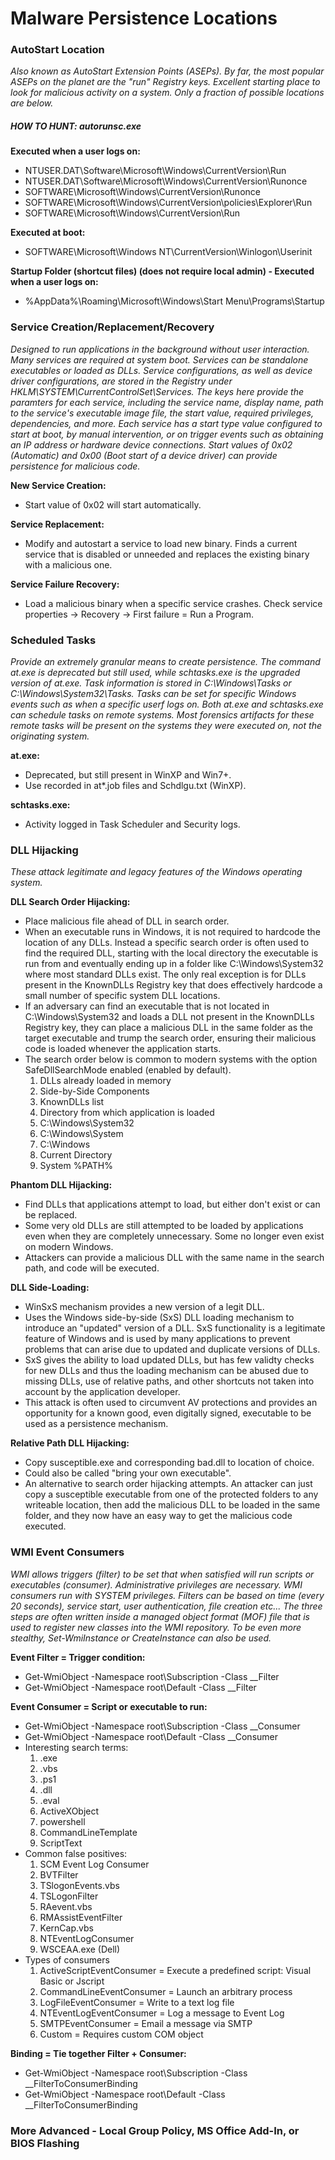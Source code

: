 # Malware Persistence Locations

### AutoStart Location

*Also known as AutoStart Extension Points (ASEPs). By far, the most popular ASEPs on the planet are the "run" Registry keys. Excellent starting place to look for malicious activity on a system. Only a fraction of possible locations are below.*

##### HOW TO HUNT: autorunsc.exe

**Executed when a user logs on:**
- NTUSER.DAT\Software\Microsoft\Windows\CurrentVersion\Run
- NTUSER.DAT\Software\Microsoft\Windows\CurrentVersion\Runonce
- SOFTWARE\Microsoft\Windows\CurrentVersion\Runonce
- SOFTWARE\Microsoft\Windows\CurrentVersion\policies\Explorer\Run
- SOFTWARE\Microsoft\Windows\CurrentVersion\Run

**Executed at boot:**
- SOFTWARE\Microsoft\Windows NT\CurrentVersion\Winlogon\Userinit

**Startup Folder (shortcut files) (does not require local admin) - Executed when a user logs on:**
- %AppData%\Roaming\Microsoft\Windows\Start Menu\Programs\Startup

### Service Creation/Replacement/Recovery

*Designed to run applications in the background without user interaction. Many services are required at system boot. Services can be standalone executables or loaded as DLLs. Service configurations, as well as device driver configurations, are stored in the Registry under HKLM\SYSTEM\CurrentControlSet\Services. The keys here provide the paramters for each service, including the service name, display name, path to the service's executable image file, the start value, required privileges, dependencies, and more. Each service has a start type value configured to start at boot, by manual intervention, or on trigger events such as obtaining an IP address or hardware device connections. Start values of 0x02 (Automatic) and 0x00 (Boot start of a device driver) can provide persistence for malicious code.*

**New Service Creation:**
- Start value of 0x02 will start automatically.

**Service Replacement:**
- Modify and autostart a service to load new binary. Finds a current service that is disabled or unneeded and replaces the existing binary with a malicious one.

**Service Failure Recovery:**
- Load a malicious binary when a specific service crashes. Check service properties -> Recovery -> First failure = Run a Program.

### Scheduled Tasks

*Provide an extremely granular means to create persistence. The command at.exe is deprecated but still used, while schtasks.exe is the upgraded version of at.exe. Task information is stored in C:\Windows\Tasks or C:\Windows\System32\Tasks. Tasks can be set for specific Windows events such as when a specific userf logs on. Both at.exe and schtasks.exe can schedule tasks on remote systems. Most forensics artifacts for these remote tasks will be present on the systems they were executed on, not the originating system.*

**at.exe:**
- Deprecated, but still present in WinXP and Win7+.
- Use recorded in at*.job files and Schdlgu.txt (WinXP).

**schtasks.exe:**
- Activity logged in Task Scheduler and Security logs.

### DLL Hijacking

*These attack legitimate and legacy features of the Windows operating system.*

**DLL Search Order Hijacking:**
- Place malicious file ahead of DLL in search order.
- When an executable runs in Windows, it is not required to hardcode the location of any DLLs. Instead a specific search order is often used to find the required DLL, starting with the local directory the executable is run from and eventually ending up in a folder like C:\Windows\System32 where most standard DLLs exist. The only real exception is for DLLs present in the KnownDLLs Registry key that does effectively hardcode a small number of specific system DLL locations.
- If an adversary can find an executable that is not located in C:\Windows\System32 and loads a DLL not present in the KnownDLLs Registry key, they can place a malicious DLL in the same folder as the target executable and trump the search order, ensuring their malicious code is loaded whenever the application starts.
- The search order below is common to modern systems with the option SafeDllSearchMode enabled (enabled by default).
  1. DLLs already loaded in memory
  2. Side-by-Side Components
  3. KnownDLLs list
  4. Directory from which application is loaded
  5. C:\Windows\System32
  6. C:\Windows\System
  7. C:\Windows
  8. Current Directory
  9. System %PATH%

**Phantom DLL Hijacking:**
- Find DLLs that applications attempt to load, but either don't exist or can be replaced.
- Some very old DLLs are still attempted to be loaded by applications even when they are completely unnecessary. Some no longer even exist on modern Windows.
- Attackers can provide a malicious DLL with the same name in the search path, and code will be executed.

**DLL Side-Loading:**
- WinSxS mechanism provides a new version of a legit DLL.
- Uses the Windows side-by-side (SxS) DLL loading mechanism to introduce an "updated" version of a  DLL. SxS functionality is a legitimate feature of Windows and is used by many applications to prevent problems that can arise due to updated and duplicate versions of DLLs.
- SxS gives the ability to load updated DLLs, but has few validty checks for new DLLs and thus the loading mechanism can be abused due to missing DLLs, use of relative paths, and other shortcuts not taken into account by the application developer.
- This attack is often used to circumvent AV protections and provides an opportunity for a known good, even digitally signed, executable to be used as a persistence mechanism.

**Relative Path DLL Hijacking:**
- Copy susceptible.exe and corresponding bad.dll to location of choice.
- Could also be called "bring your own executable".
- An alternative to search order hijacking attempts. An attacker can just copy a susceptible executable from one of the protected folders to any writeable location, then add the malicious DLL to be loaded in the same folder, and they now have an easy way to get the malicious code executed.

### WMI Event Consumers

*WMI allows triggers (filter) to be set that when satisfied will run scripts or executables (consumer). Administrative privileges are necessary. WMI consumers run with SYSTEM privileges. Filters can be based on time (every 20 seconds), service start, user authentication, file creation etc... The three steps are often written inside a managed object format (MOF) file that is used to register new classes into the WMI repository. To be even more stealthy, Set-WmiInstance or CreateInstance can also be used.*

**Event Filter = Trigger condition:**
- Get-WmiObject -Namespace root\Subscription -Class __Filter
- Get-WmiObject -Namespace root\Default -Class __Filter

**Event Consumer = Script or executable to run:**
- Get-WmiObject -Namespace root\Subscription -Class __Consumer
- Get-WmiObject -Namespace root\Default -Class __Consumer
- Interesting search terms:
  1. .exe
  2. .vbs
  3. .ps1
  4. .dll
  5. .eval
  6. ActiveXObject
  7. powershell
  8. CommandLineTemplate
  9. ScriptText
- Common false positives:
  1. SCM Event Log Consumer
  2. BVTFilter
  3. TSlogonEvents.vbs
  4. TSLogonFilter
  5. RAevent.vbs
  6. RMAssistEventFilter
  7. KernCap.vbs
  8. NTEventLogConsumer
  9. WSCEAA.exe (Dell)
- Types of consumers
  1. ActiveScriptEventConsumer = Execute a predefined script: Visual Basic or Jscript
  2. CommandLineEventConsumer = Launch an arbitrary process
  3. LogFileEventConsumer = Write to a text log file
  4. NTEventLogEventConsumer = Log a message to Event Log
  5. SMTPEventConsumer = Email a message via SMTP
  6. Custom = Requires custom COM object

**Binding = Tie together Filter + Consumer:**
- Get-WmiObject -Namespace root\Subscription -Class __FilterToConsumerBinding
- Get-WmiObject -Namespace root\Default -Class __FilterToConsumerBinding

### More Advanced - Local Group Policy, MS Office Add-In, or BIOS Flashing
